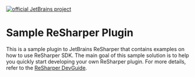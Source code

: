 [![official JetBrains project](http://jb.gg/badges/official-flat-square.svg)](https://confluence.jetbrains.com/display/ALL/JetBrains+on+GitHub)
# Sample ReSharper Plugin
This is a sample plugin to JetBrains ReSharper that contains examples on how to use ReSharper SDK.
The main goal of this sample solution is to help you quickly start developing your own ReSharper plugin.
For more details, refer to the [ReSharper DevGuide](https://www.jetbrains.com/help/resharper/sdk/HowTo/HowTo.html).

